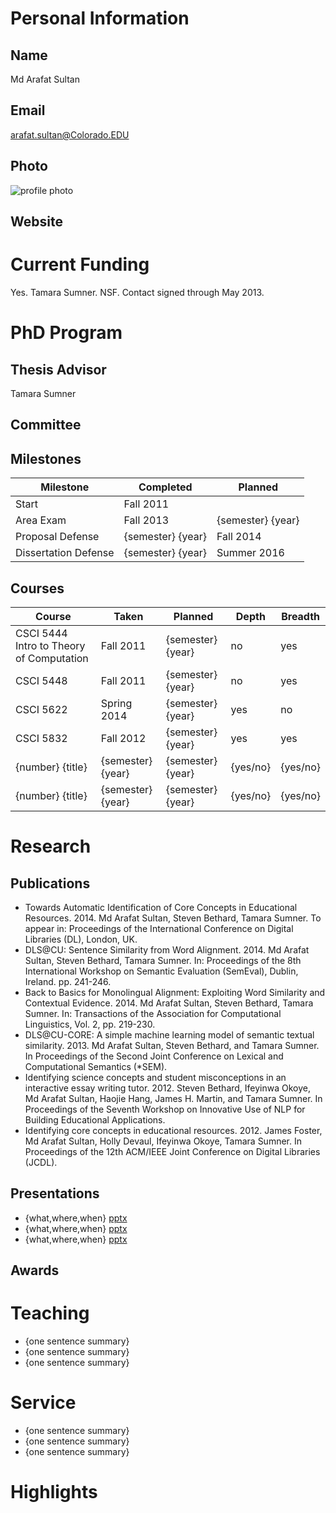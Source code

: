 

# Personal Information

## Name
Md Arafat Sultan

## Email
arafat.sultan@Colorado.EDU

## Photo
![profile photo](files/1MahbcKfDVGEuokHlgfTXuI3trxCCGhwVAoy4pZGBxe8-photo-0.png)

## Website


# Current Funding
Yes. Tamara Sumner. NSF. Contact signed through May 2013.

# PhD Program

## Thesis Advisor
Tamara Sumner

## Committee


## Milestones

| Milestone            | Completed         | Planned           |         
| -------------------- | ----------------- | ----------------- |
| Start                |     Fall 2011     |                   |
| Area Exam            | Fall 2013         | {semester} {year} |
| Proposal Defense     | {semester} {year} | Fall 2014         |
| Dissertation Defense | {semester} {year} | Summer 2016       |

## Courses

| Course           | Taken             | Planned            | Depth    | Breadth | 
| ---------------- | ----------------- | ------------------ | -------- | ------- |
| CSCI 5444 Intro to Theory of Computation       | Fall 2011         | {semester} {year}  | no       | yes     |
| CSCI 5448        | Fall 2011         | {semester} {year}  | no       | yes     |
| CSCI 5622        | Spring 2014       | {semester} {year}  | yes      | no      |
| CSCI 5832        | Fall 2012         | {semester} {year}  | yes      | yes     |
| {number} {title} | {semester} {year} | {semester} {year}  | {yes/no} | {yes/no}|
| {number} {title} | {semester} {year} | {semester} {year}  | {yes/no} | {yes/no}|

# Research

## Publications


* Towards Automatic Identification of Core Concepts in Educational Resources. 2014. Md Arafat Sultan, Steven Bethard, Tamara Sumner. To appear in: Proceedings of the International Conference on Digital Libraries (DL), London, UK.
* DLS@CU: Sentence Similarity from Word Alignment. 2014. Md Arafat Sultan, Steven Bethard, Tamara Sumner. In: Proceedings of the 8th International Workshop on Semantic Evaluation (SemEval), Dublin, Ireland. pp. 241-246.
* Back to Basics for Monolingual Alignment: Exploiting Word Similarity and Contextual Evidence. 2014. Md Arafat Sultan, Steven Bethard, Tamara Sumner. In: Transactions of the Association for Computational Linguistics, Vol. 2, pp. 219-230.
* DLS@CU-CORE: A simple machine learning model of semantic textual similarity. 2013. Md Arafat Sultan, Steven Bethard, and Tamara Sumner. In Proceedings of the Second Joint Conference on Lexical and Computational Semantics (*SEM).
* Identifying science concepts and student misconceptions in an interactive essay writing tutor. 2012. Steven Bethard, Ifeyinwa Okoye, Md Arafat Sultan, Haojie Hang, James H. Martin, and Tamara Sumner.  In Proceedings of the Seventh Workshop on Innovative Use of NLP for Building Educational Applications.
* Identifying core concepts in educational resources. 2012. James Foster, Md Arafat Sultan, Holly Devaul, Ifeyinwa Okoye, Tamara Sumner. In Proceedings of the 12th ACM/IEEE Joint Conference on Digital Libraries (JCDL).



## Presentations

* {what,where,when} [pptx](files/presentation-file.pptx)
* {what,where,when} [pptx](files/presentation-file.pptx)
* {what,where,when} [pptx](files/presentation-file.pptx)
      
## Awards


# Teaching

* {one sentence summary}
* {one sentence summary}
* {one sentence summary}

# Service

* {one sentence summary}
* {one sentence summary}
* {one sentence summary}

# Highlights

